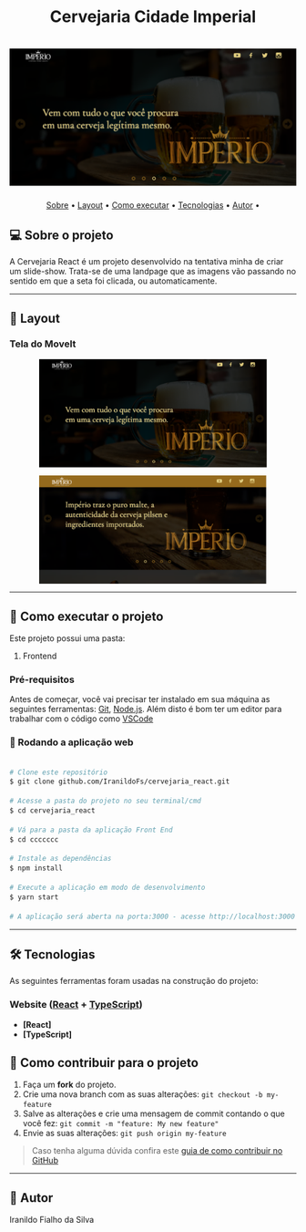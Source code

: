 <h1 align="center"> Cervejaria Cidade Imperial
</h1>

<h1 align="center">
    <img alt="Tela Inicial cervejaria" title="#Cervejaria" src="./imgGit/1.png" />
</h1>

<p align="center">
 <a href="#-sobre-o-projeto">Sobre</a> •
 <a href="#-layout">Layout</a> • 
 <a href="#-como-executar-o-projeto">Como executar</a> • 
 <a href="#-tecnologias">Tecnologias</a> • 
 <a href="#-autor">Autor</a> • 
</p>


## 💻 Sobre o projeto

A Cervejaria React é um projeto desenvolvido na tentativa minha de criar um slide-show. Trata-se de uma landpage que as imagens vão passando no sentido em que a seta foi clicada, ou automaticamente.


---

## 🎨 Layout

### Tela do MoveIt

<p align="center" style="display: flex; align-items: flex-start; justify-content: center;">
  <img alt="Pagina Inicial" title="#CervejariaSlide" src="./imgGit/1.png" width="400px">
</p>
<p align="center" style="display: flex; align-items: flex-start; justify-content: center;">
  <img alt="Pagina Inicial" title="#CervejariaSlide" src="./imgGit/2.png" width="400px">
</p>


---

## 🚀 Como executar o projeto

Este projeto possui uma pasta:

1. Frontend 

### Pré-requisitos

Antes de começar, você vai precisar ter instalado em sua máquina as seguintes ferramentas:
[Git](https://git-scm.com), [Node.js](https://nodejs.org/en/). 
Além disto é bom ter um editor para trabalhar com o código como [VSCode](https://code.visualstudio.com/)

### 🧭 Rodando a aplicação web

```bash

# Clone este repositório
$ git clone github.com/IranildoFs/cervejaria_react.git

# Acesse a pasta do projeto no seu terminal/cmd
$ cd cervejaria_react

# Vá para a pasta da aplicação Front End
$ cd ccccccc

# Instale as dependências
$ npm install

# Execute a aplicação em modo de desenvolvimento
$ yarn start 

# A aplicação será aberta na porta:3000 - acesse http://localhost:3000

```

---

## 🛠 Tecnologias

As seguintes ferramentas foram usadas na construção do projeto:

### **Website**  ([React](https://reactjs.org/)  +  [TypeScript](https://www.typescriptlang.org/))

-   **[React]**
-   **[TypeScript]**

## 💪 Como contribuir para o projeto

1. Faça um **fork** do projeto.
2. Crie uma nova branch com as suas alterações: `git checkout -b my-feature`
3. Salve as alterações e crie uma mensagem de commit contando o que você fez: `git commit -m "feature: My new feature"`
4. Envie as suas alterações: `git push origin my-feature`
> Caso tenha alguma dúvida confira este [guia de como contribuir no GitHub](./CONTRIBUTING.md)

---

## 🦸 Autor

Iranildo Fialho da Silva
